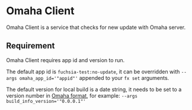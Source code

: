 # Omaha Client

Omaha Client is a service that checks for new update with Omaha server.

## Requirement

Omaha Client requires app id and version to run.

The default app id is `fuchsia-test:no-update`, it can be overridden with
`--args omaha_app_id='"appid"'` appended to your `fx set` arguments.

The default version for local build is a date string, it needs to be set to a
version number in [Omaha format](https://github.com/google/omaha/blob/master/doc/ServerProtocolV3.md#version-numbers),
for example: `--args build_info_version='"0.0.0.1"'`